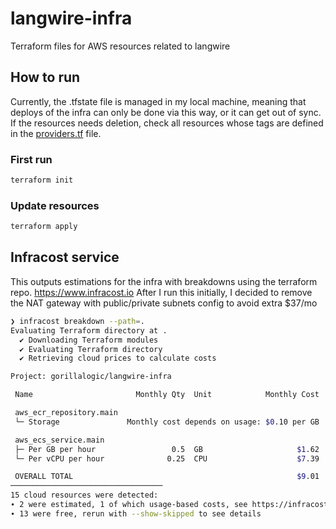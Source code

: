 # langwire-infra
Terraform files for AWS resources related to langwire

## How to run
Currently, the .tfstate file is managed in my local machine, meaning that deploys of the infra can only be done via this way, or it can get out of sync. If the resources needs deletion, check all resources whose tags are defined in the [providers.tf](providers.tf) file.

### First run
```bash
terraform init 
```
### Update resources
```bash
terraform apply
```

## Infracost service
This outputs estimations for the infra with breakdowns using the terraform repo. https://www.infracost.io
After I run this initially, I decided to remove the NAT gateway with public/private subnets config to avoid extra $37/mo

```bash
❯ infracost breakdown --path=.
Evaluating Terraform directory at .
  ✔ Downloading Terraform modules
  ✔ Evaluating Terraform directory
  ✔ Retrieving cloud prices to calculate costs

Project: gorillalogic/langwire-infra

 Name                       Monthly Qty  Unit            Monthly Cost

 aws_ecr_repository.main
 └─ Storage               Monthly cost depends on usage: $0.10 per GB

 aws_ecs_service.main
 ├─ Per GB per hour                 0.5  GB                     $1.62
 └─ Per vCPU per hour              0.25  CPU                    $7.39

 OVERALL TOTAL                                                  $9.01
──────────────────────────────────
15 cloud resources were detected:
∙ 2 were estimated, 1 of which usage-based costs, see https://infracost.io/usage-file
∙ 13 were free, rerun with --show-skipped to see details

```
